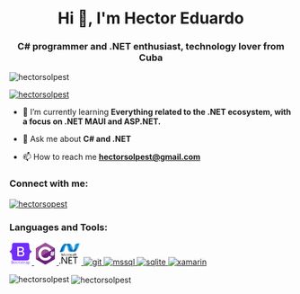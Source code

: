 <h1 align="center">Hi 👋, I'm Hector Eduardo</h1>
<h3 align="center">C# programmer and .NET enthusiast, technology lover from Cuba</h3>

<p align="left"> <img src="https://komarev.com/ghpvc/?username=hectorsolpest&label=Profile%20views&color=0e75b6&style=flat" alt="hectorsolpest" /> </p>

<p align="left"> <a href="https://github.com/ryo-ma/github-profile-trophy"><img src="https://github-profile-trophy.vercel.app/?username=hectorsolpest" alt="hectorsolpest" /></a> </p>

- 🌱 I’m currently learning **Everything related to the .NET ecosystem, with a focus on .NET MAUI and ASP.NET.**

- 💬 Ask me about **C# and .NET**

- 📫 How to reach me **hectorsolpest@gmail.com**

<h3 align="left">Connect with me:</h3>
<p align="left">
<a href="https://www.linkedin.com/in/hectorsolpest" target="blank"><img align="center" src="https://raw.githubusercontent.com/rahuldkjain/github-profile-readme-generator/master/src/images/icons/Social/linked-in-alt.svg" alt="hectorsopest" height="30" width="40" /></a>
</p>

<h3 align="left">Languages and Tools:</h3>
<p align="left"> <a href="https://getbootstrap.com" target="_blank" rel="noreferrer"> <img src="https://raw.githubusercontent.com/devicons/devicon/master/icons/bootstrap/bootstrap-plain-wordmark.svg" alt="bootstrap" width="40" height="40"/> </a> <a href="https://www.w3schools.com/cs/" target="_blank" rel="noreferrer"> <img src="https://raw.githubusercontent.com/devicons/devicon/master/icons/csharp/csharp-original.svg" alt="csharp" width="40" height="40"/> </a> <a href="https://dotnet.microsoft.com/" target="_blank" rel="noreferrer"> <img src="https://raw.githubusercontent.com/devicons/devicon/master/icons/dot-net/dot-net-original-wordmark.svg" alt="dotnet" width="40" height="40"/> </a> <a href="https://git-scm.com/" target="_blank" rel="noreferrer"> <img src="https://www.vectorlogo.zone/logos/git-scm/git-scm-icon.svg" alt="git" width="40" height="40"/> </a> <a href="https://www.microsoft.com/en-us/sql-server" target="_blank" rel="noreferrer"> <img src="https://www.svgrepo.com/show/303229/microsoft-sql-server-logo.svg" alt="mssql" width="40" height="40"/> </a> <a href="https://www.sqlite.org/" target="_blank" rel="noreferrer"> <img src="https://www.vectorlogo.zone/logos/sqlite/sqlite-icon.svg" alt="sqlite" width="40" height="40"/> </a> <a href="https://dotnet.microsoft.com/apps/xamarin" target="_blank" rel="noreferrer"> <img src="https://raw.githubusercontent.com/detain/svg-logos/780f25886640cef088af994181646db2f6b1a3f8/svg/xamarin.svg" alt="xamarin" width="40" height="40"/> </a> </p>

<p><img align="left" src="https://github-readme-stats.vercel.app/api/top-langs?username=hectorsolpest&show_icons=true&locale=en&layout=compact" alt="hectorsolpest" /></p>

<p>&nbsp;<img align="center" src="https://github-readme-stats.vercel.app/api?username=hectorsolpest&show_icons=true&locale=en" alt="hectorsolpest" /></p>
